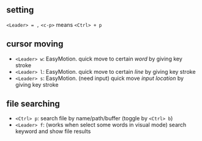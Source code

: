## setting
`<Leader> = ,`
`<c-p>` means `<Ctrl> + p`

## cursor moving
- `<Leader> w`: EasyMotion. quick move to certain *word* by giving key stroke
- `<Leader> l`: EasyMotion. quick move to certain *line* by giving key stroke
- `<Leader> s`: EasyMotion. (need input) quick move *input location* by giving key stroke

## file searching
- `<Ctrl> p`: search file by name/path/buffer (toggle by `<Ctrl> b`)
- `<Leader> f`: (works when select some words in visual mode) search keyword and show file results
